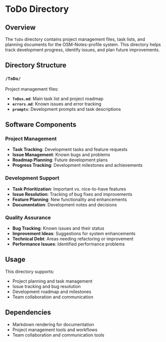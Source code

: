 # ToDo Directory

## Overview
The `ToDo` directory contains project management files, task lists, and planning documents for the OSM-Notes-profile system. This directory helps track development progress, identify issues, and plan future improvements.

## Directory Structure

### `/ToDo/`
Project management files:
- **`ToDos.md`**: Main task list and project roadmap
- **`errors.md`**: Known issues and error tracking
- **`prompts`**: Development prompts and task descriptions

## Software Components

### Project Management
- **Task Tracking**: Development tasks and feature requests
- **Issue Management**: Known bugs and problems
- **Roadmap Planning**: Future development plans
- **Progress Tracking**: Development milestones and achievements

### Development Support
- **Task Prioritization**: Important vs. nice-to-have features
- **Issue Resolution**: Tracking of bug fixes and improvements
- **Feature Planning**: New functionality and enhancements
- **Documentation**: Development notes and decisions

### Quality Assurance
- **Bug Tracking**: Known issues and their status
- **Improvement Ideas**: Suggestions for system enhancements
- **Technical Debt**: Areas needing refactoring or improvement
- **Performance Issues**: Identified performance problems

## Usage
This directory supports:
- Project planning and task management
- Issue tracking and bug resolution
- Development roadmap and milestones
- Team collaboration and communication

## Dependencies
- Markdown rendering for documentation
- Project management tools and workflows
- Team collaboration and communication tools

